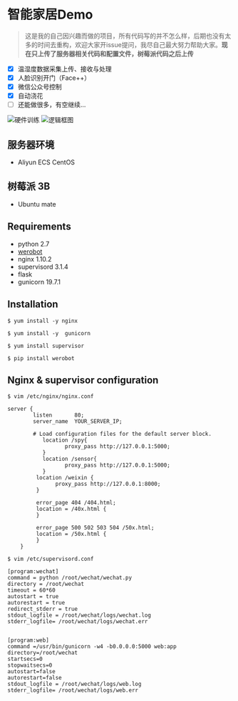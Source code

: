 # 智能家居Demo
> 这是我的自己因兴趣而做的项目，所有代码写的并不怎么样，后期也没有太多的时间去重构，欢迎大家开issue提问，我尽自己最大努力帮助大家。**现在只上传了服务器相关代码和配置文件，树莓派代码之后上传**

- [x] 温湿度数据采集上传、接收与处理
- [x] 人脸识别开门（Face++）
- [x] 微信公众号控制
- [x] 自动浇花
- [ ] 还能做很多，有空继续...

![硬件训练](http://ooiaw5slt.bkt.clouddn.com/硬件训练.png)
![逻辑框图](http://ooiaw5slt.bkt.clouddn.com/逻辑框图.png)


## 服务器环境
* Aliyun ECS CentOS

## 树莓派 3B
* Ubuntu mate

## Requirements
* python 2.7
* [werobot](https://github.com/whtsky/WeRoBot)
* nginx 1.10.2
* supervisord 3.1.4
* flask
* gunicorn 19.7.1

## Installation
```
$ yum install -y nginx
```

```
$ yum install -y  gunicorn
```

```
$ yum install supervisor
```

```
$ pip install werobot
```

## Nginx & supervisor configuration

```
$ vim /etc/nginx/nginx.conf
```

```
server {
        listen       80;
        server_name  YOUR_SERVER_IP;

        # Load configuration files for the default server block.
	       location /spy{
		          proxy_pass http://127.0.0.1:5000;
	       }
	       location /sensor{
		          proxy_pass http://127.0.0.1:5000;
	       }
         location /weixin {
	           proxy_pass http://127.0.0.1:8000;
         }

         error_page 404 /404.html;
         location = /40x.html {
         }

         error_page 500 502 503 504 /50x.html;
         location = /50x.html {
         }
    }
```


```
$ vim /etc/supervisord.conf
```


```
[program:wechat]
command = python /root/wechat/wechat.py
directory = /root/wechat
timeout = 60*60
autostart = true
autorestart = true
redirect_stderr = true
stdout_logfile = /root/wechat/logs/wechat.log
stderr_logfile= /root/wechat/logs/wechat.err


[program:web]
command =/usr/bin/gunicorn -w4 -b0.0.0.0:5000 web:app
directory=/root/wechat
startsecs=0
stopwaitsecs=0  
autostart=false
autorestart=false
stdout_logfile = /root/wechat/logs/web.log
stderr_logfile= /root/wechat/logs/web.err
```


